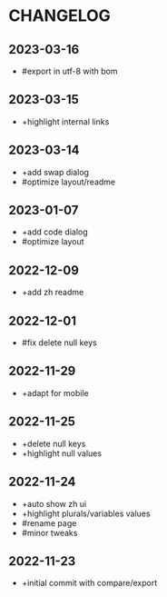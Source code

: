 # CHANGELOG

## 2023-03-16

- #export in utf-8 with bom

## 2023-03-15

- +highlight internal links

## 2023-03-14

- +add swap dialog
- #optimize layout/readme

## 2023-01-07

- +add code dialog
- #optimize layout

## 2022-12-09

- +add zh readme

## 2022-12-01

- #fix delete null keys

## 2022-11-29

- +adapt for mobile

## 2022-11-25

- +delete null keys
- +highlight null values

## 2022-11-24

- +auto show zh ui
- +highlight plurals/variables values
- #rename page
- #minor tweaks

## 2022-11-23

- +initial commit with compare/export
